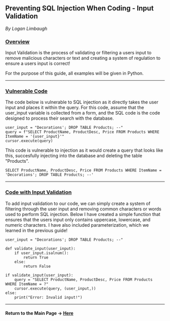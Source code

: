 ## Preventing SQL Injection When Coding - Input Validation
*By Logan Limbaugh*

### <ins>Overview</ins><br>
Input Validation is the process of validating or filtering a users input to remove malicious characters or text and creating a system of regulation to ensure a users input is correct!

For the purpose of this guide, all examples will be given in Python.

--- 

### <ins>Vulnerable Code</ins><br>
The code below is vulnerable to SQL injection as it directly takes the user input and places it within the query. For this code, assume that the user_input variable is collected from a form, and the SQL code is the code designed to process their search with the database.<br>


    user_input = "Decorations'; DROP TABLE Products; --"
	query = f"SELECT ProductName, ProductDesc, Price FROM Products WHERE ItemName = '{user_input}'"
	cursor.execute(query)

This code is vulnerable to injection as it would create a query that looks like this, succesfully injecting into the database and deleting the table "Products".<br>

    SELECT ProductName, ProductDesc, Price FROM Products WHERE ItemName = 'Decorations'; DROP TABLE Products; --'
    
---

### <ins>Code with Input Validation</ins><br>
To add input validation to our code, we can simply create a system of filtering through the user input and removing common characters or words used to perform SQL injection. Below I have created a simple function that ensures that the users input only contains uppercase, lowercase, and numeric characters. I have also included parameterization, which we learned in the previous guide!
	
	user_input = "Decorations'; DROP TABLE Products; --" 

	def validate_input(user_input): 
		if user_input.isalnum(): 
			return True 
		else: 
			return False
			
	if validate_input(user_input):
		query = "SELECT ProductName, ProductDesc, Price FROM Products WHERE ItemName = ?"
		cursor.execute(query, (user_input,)) 
	else: 
		print("Error: Invalid input!")

---

#### Return to the Main Page -> [Here](https://github.com/Loganhl/SQL-Injection-Prevention/blob/main/README.md)
